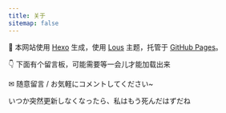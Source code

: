 ```yaml
---
title: 关于
sitemap: false
---
```


🔨 本网站使用 [Hexo](https://hexo.io/) 生成，使用 [Lous](https://github.com/liuxiaotian/hexo-theme-lous) 主题，托管于 [GitHub Pages](https://pages.github.com/)。

👇 下面有个留言板，可能需要等一会儿才能加载出来

✉ 随意留言 / お気軽にコメントしてください~

<span class="heimu" title="你知道的太多了">いつか突然更新しなくなったら、私はもう死んだはずだね</span>

